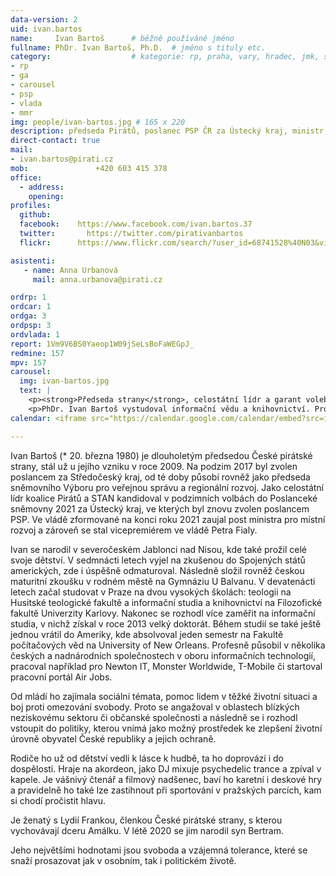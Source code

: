 ```yaml
---
data-version: 2
uid: ivan.bartos
name:     Ivan Bartoš      # běžně používáné jméno
fullname: PhDr. Ivan Bartoš, Ph.D.  # jméno s tituly etc.
category:                  # kategorie: rp, praha, vary, hradec, jmk, senat
- rp
- ga
- carousel
- psp
- vlada
- mmr
img: people/ivan-bartos.jpg # 165 x 220
description: předseda Pirátů, poslanec PSP ČR za Ústecký kraj, ministr, vicepremiér
direct-contact: true
mail:
- ivan.bartos@pirati.cz
mob:			   +420 603 415 378
office: 
  - address: 
    opening: 
profiles:
  github:
  facebook:    https://www.facebook.com/ivan.bartos.37
  twitter:		 https://twitter.com/pirativanbartos
  flickr:      https://www.flickr.com/search/?user_id=68741528%40N03&view_all=1&text=ivan%20barto%C5%A1

asistenti:
   - name: Anna Urbanová
     mail: anna.urbanova@pirati.cz

ordrp: 1
ordcar: 1
ordga: 3
ordpsp: 3
ordvlada: 1
report: 1Vm9V6BS0Yaeop1W09jSeLsBoFaWEGpJ_
redmine: 157
mpv: 157
carousel:
  img: ivan-bartos.jpg
  text: |
    <p><strong>Předseda strany</strong>, celostátní lídr a garant volebního programu Pirátů v oblasti obrany a kyberbezpečnosti</p>
    <p>PhDr. Ivan Bartoš vystudoval informační vědu a knihovnictví. Profesí je systémový a databázový architekt. Vystupuje jako DJ a hudebník, angažuje se v aktivitách souvisejících s DIY kulturou. </p>
calendar: <iframe src="https://calendar.google.com/calendar/embed?src=iv0smi3uu85k9pu53o4an8ejuk%40group.calendar.google.com&ctz=Europe%2FPrague" style="border: 0" width="800" height="600" frameborder="0" scrolling="no"></iframe>

---
```


Ivan Bartoš (* 20. března 1980) je dlouholetým předsedou České pirátské strany, stál už u jejího vzniku v roce 2009. Na podzim 2017 byl zvolen poslancem za Středočeský kraj, od té doby působí rovněž jako předseda sněmovního Výboru pro veřejnou správu a regionální rozvoj. Jako celostátní lídr koalice Pirátů a STAN kandidoval v podzimních volbách do Poslanceké sněmovny 2021 za Ústecký kraj, ve kterých byl znovu zvolen poslancem PSP. Ve vládě zformované na konci roku 2021 zaujal post ministra pro místní rozvoj a zároveň se stal vicepremiérem ve vládě Petra Fialy.

Ivan se narodil v severočeském Jablonci nad Nisou, kde také prožil celé svoje dětství. V sedmnácti letech vyjel na zkušenou do Spojených států amerických, zde i úspěšně odmaturoval.  Následně složil rovněž českou maturitní zkoušku v rodném městě na Gymnáziu U Balvanu. V devatenácti letech začal studovat v Praze na dvou vysokých školách: teologii na Husitské teologické fakultě a informační studia a knihovnictví na Filozofické fakultě Univerzity Karlovy. Nakonec se rozhodl více zaměřit na informační studia, v nichž získal v roce 2013 velký doktorát. Během studií se také ještě jednou vrátil do Ameriky, kde absolvoval jeden semestr na Fakultě počítačových věd na University of New Orleans. Profesně působil v několika českých a nadnárodních společnostech v oboru informačních technologií, pracoval například pro Newton IT, Monster Worldwide, T-Mobile či startoval pracovní portál Air Jobs. 

Od mládí ho zajímala sociální témata, pomoc lidem v těžké životní situaci a boj proti omezování svobody. Proto se angažoval v oblastech blízkých neziskovému sektoru či občanské společnosti a následně se i rozhodl vstoupit do politiky, kterou vnímá jako možný prostředek ke zlepšení životní úrovně obyvatel České republiky a jejich ochraně.   

Rodiče ho už od dětství vedli k lásce k hudbě, ta ho doprovází i do dospělosti. Hraje na akordeon, jako DJ mixuje psychedelic trance a zpíval v kapele. Je vášnivý čtenář a filmový nadšenec, baví ho karetní i deskové hry a pravidelně ho také lze zastihnout při sportování v pražských parcích, kam si chodí pročistit hlavu.  

Je ženatý s Lydií Frankou, členkou České pirátské strany, s kterou vychovávají dceru Amálku. V létě 2020 se jim narodil syn Bertram. 

Jeho největšími hodnotami jsou svoboda a vzájemná tolerance, které se snaží prosazovat jak v osobním, tak i politickém životě.
 
